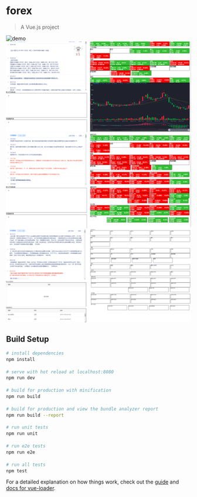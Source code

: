 # forex

> A Vue.js project

![demo](http://assets.processon.com/chart_image/5dbc00fce4b04913a286558c.png?_=1573352130263)
![demo2](https://github.com/jinjin123/forexInfo/blob/master/src/assets/forex.png)
![demo3](https://github.com/jinjin123/forexInfo/blob/master/src/assets/forex2.png)
![demo4](https://github.com/jinjin123/forexInfo/blob/master/src/assets/trump.png)
## Build Setup

``` bash
# install dependencies
npm install

# serve with hot reload at localhost:8080
npm run dev

# build for production with minification
npm run build

# build for production and view the bundle analyzer report
npm run build --report

# run unit tests
npm run unit

# run e2e tests
npm run e2e

# run all tests
npm test
```

For a detailed explanation on how things work, check out the [guide](http://vuejs-templates.github.io/webpack/) and [docs for vue-loader](http://vuejs.github.io/vue-loader).
